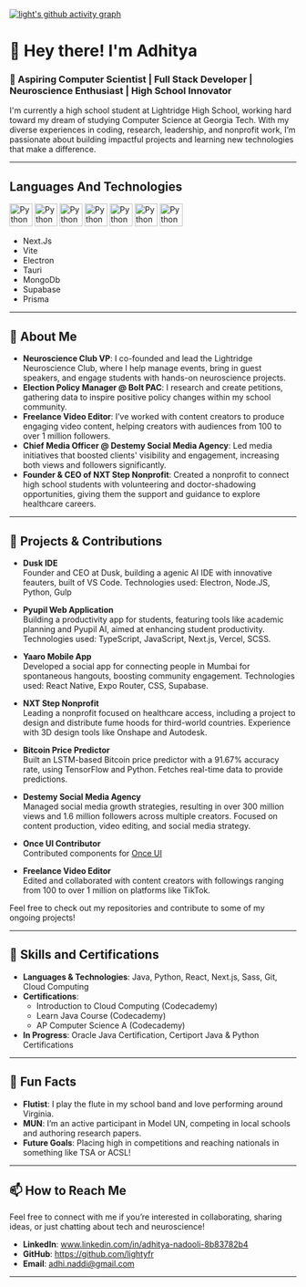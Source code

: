 [![light's github activity graph](https://github-readme-activity-graph.vercel.app/graph?username=lightyfr&theme=high-contrast)](https://github.com/lightyfr/github-readme-activity-graph)
# 👋 Hey there! I'm Adhitya

### 🚀 Aspiring Computer Scientist | Full Stack Developer | Neuroscience Enthusiast | High School Innovator 

I'm currently a high school student at Lightridge High School, working hard toward my dream of studying Computer Science at Georgia Tech. With my diverse experiences in coding, research, leadership, and nonprofit work, I’m passionate about building impactful projects and learning new technologies that make a difference.

---
## Languages And Technologies
<div direction="row gap="4">
  <img src="https://img.icons8.com/color/48/000000/typescript.png" alt="Python" width="40" height="40"/>
  <img src="https://img.icons8.com/color/48/000000/javascript.png" alt="Python" width="40" height="40"/>
  <img src="https://img.icons8.com/color/48/000000/python.png" alt="Python" width="40" height="40"/>
  <img src="https://img.icons8.com/color/48/000000/rust.png" alt="Python" width="40" height="40"/>
  <img src="https://img.icons8.com/color/48/000000/sass.png" alt="Python" width="40" height="40"/>
  <img src="https://media2.dev.to/dynamic/image/width=800%2Cheight=%2Cfit=scale-down%2Cgravity=auto%2Cformat=auto/https%3A%2F%2Fdev-to-uploads.s3.amazonaws.com%2Fuploads%2Farticles%2F7j353v8xe1h861uc5i53.png" alt="Python" width="40" height="40"/>
  <img src="https://img.icons8.com/color/48/000000/html.png" alt="Python" width="40" height="40"/>
 </div>
 
- Next.Js
- Vite
- Electron
- Tauri
- MongoDb
- Supabase
- Prisma

---

## 🌟 About Me

- **Neuroscience Club VP**: I co-founded and lead the Lightridge Neuroscience Club, where I help manage events, bring in guest speakers, and engage students with hands-on neuroscience projects.  
- **Election Policy Manager @ Bolt PAC**: I research and create petitions, gathering data to inspire positive policy changes within my school community.
- **Freelance Video Editor**: I’ve worked with content creators to produce engaging video content, helping creators with audiences from 100 to over 1 million followers.  
- **Chief Media Officer @ Destemy Social Media Agency**: Led media initiatives that boosted clients' visibility and engagement, increasing both views and followers significantly.  
- **Founder & CEO of NXT Step Nonprofit**: Created a nonprofit to connect high school students with volunteering and doctor-shadowing opportunities, giving them the support and guidance to explore healthcare careers.

---

## 🚀 Projects & Contributions

- **Dusk IDE**  
  Founder and CEO at Dusk, building a agenic AI IDE with innovative feauters, built of VS Code. Technologies used: Electron, Node.JS, Python, Gulp
  
- **Pyupil Web Application**  
  Building a productivity app for students, featuring tools like academic planning and Pyupil AI, aimed at enhancing student productivity. Technologies used: TypeScript, JavaScript, Next.js, Vercel, SCSS.
  
- **Yaaro Mobile App**  
  Developed a social app for connecting people in Mumbai for spontaneous hangouts, boosting community engagement. Technologies used: React Native, Expo Router, CSS, Supabase.

- **NXT Step Nonprofit**  
  Leading a nonprofit focused on healthcare access, including a project to design and distribute fume hoods for third-world countries. Experience with 3D design tools like Onshape and Autodesk.

- **Bitcoin Price Predictor**  
  Built an LSTM-based Bitcoin price predictor with a 91.67% accuracy rate, using TensorFlow and Python. Fetches real-time data to provide predictions.

- **Destemy Social Media Agency**  
  Managed social media growth strategies, resulting in over 300 million views and 1.6 million followers across multiple creators. Focused on content production, video editing, and social media strategy.

- **Once UI Contributor**  
  Contributed components for [Once UI](https://once-ui.com/)
  
- **Freelance Video Editor**  
  Edited and collaborated with content creators with followings ranging from 100 to over 1 million on platforms like TikTok.

Feel free to check out my repositories and contribute to some of my ongoing projects!

---

## 📜 Skills and Certifications

- **Languages & Technologies**: Java, Python, React, Next.js, Sass, Git, Cloud Computing
- **Certifications**: 
  - Introduction to Cloud Computing (Codecademy)
  - Learn Java Course (Codecademy)
  - AP Computer Science A (Codecademy)
- **In Progress**: Oracle Java Certification, Certiport Java & Python Certifications

---

## 💬 Fun Facts

- **Flutist**: I play the flute in my school band and love performing around Virginia.
- **MUN**: I’m an active participant in Model UN, competing in local schools and authoring research papers.
- **Future Goals**: Placing high in competitions and reaching nationals in something like TSA or ACSL!

---

## 📫 How to Reach Me

Feel free to connect with me if you’re interested in collaborating, sharing ideas, or just chatting about tech and neuroscience!

- **LinkedIn**: www.linkedin.com/in/adhitya-nadooli-8b83782b4
- **GitHub**: https://github.com/lightyfr
- **Email**: adhi.naddi@gmail.com

---

